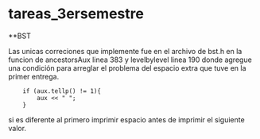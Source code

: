 # tareas_3ersemestre
**BST

Las unicas correciones que implemente fue en el archivo de bst.h en la funcion de ancestorsAux linea 383 y levelbylevel linea 190 donde agregue una condición para arreglar el problema del espacio extra que tuve en la primer entrega.

        if (aux.tellp() != 1){
            aux << " ";
        }

si es diferente al primero imprimir espacio antes de imprimir el siguiente valor.
